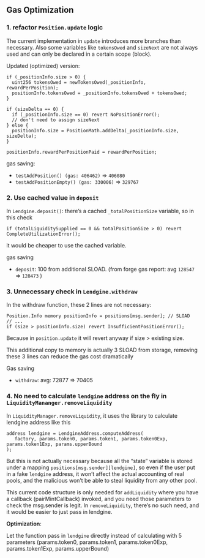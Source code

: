 ## Gas Optimization

### 1. refactor `Position.update` logic

The current implementation in `update` introduces more branches than necessary. Also some variables like `tokensOwed` and `sizeNext` are not always used and can only be declared in a certain scope (block).

Updated (optimized) version:

```solidity
if (_positionInfo.size > 0) {
  uint256 tokensOwed = newTokensOwed(_positionInfo, rewardPerPosition);
  positionInfo.tokensOwed = _positionInfo.tokensOwed + tokensOwed;
}

if (sizeDelta == 0) {
  if (_positionInfo.size == 0) revert NoPositionError();
  // don't need to assign sizeNext
} else {
  positionInfo.size = PositionMath.addDelta(_positionInfo.size, sizeDelta);
}

positionInfo.rewardPerPositionPaid = rewardPerPosition;
```

gas saving: 

- `testAddPosition() (gas: 406462)` ⇒  `406080`
- `testAddPositionEmpty() (gas: 330006)` ⇒ `329767`

### 2. Use cached value in `deposit`

In `Lendgine.deposit()`: there’s a cached `_totalPositionSize` variable, so in this check 

```tsx
if (totalLiquiditySupplied == 0 && totalPositionSize > 0) revert CompleteUtilizationError(); 
```

it would be cheaper to use the cached variable.

gas saving

- `deposit`:  100 from additional SLOAD. (from forge gas report: avg `128547` ⇒ `128473` )

### 3. Unnecessary check in `Lendgine.withdraw`

In the withdraw function, these 2 lines are not necessary:

```tsx
Position.Info memory positionInfo = positions[msg.sender]; // SLOAD
// ...
if (size > positionInfo.size) revert InsufficientPositionError();
```

Because in `position.update` it will revert anyway if size > existing size.

This additional copy to memory is actually 3 SLOAD from storage, removing these 3 lines can reduce the gas cost dramatically

Gas saving

- `withdraw`: avg: 72877 ⇒ 70405

### 4. No need to calculate `lendgine` address on the fly in `LiquidityMananger.removeLiquidity`

In `LiquidityManager.removeLiquidity`, it uses the library to calculate lendgine address like this

```tsx
address lendgine = LendgineAddress.computeAddress(
   factory, params.token0, params.token1, params.token0Exp, params.token1Exp, params.upperBound
);
```

But this is not actually necessary because all the “state” variable is stored under a mapping `positions[msg.sender][lendgine]`, so even if the user put in a fake `lendgine` address, it won’t affect the actual accounting of real pools, and the malicious won’t be able to steal liquidity from any other pool.

This current code structure is only needed for `addLiquidity` where you have a callback (pairMintCallback) invoked, and you need those parameters to check the msg.sender is legit. In `removeLiquidity`, there’s no such need, and it would be easier to just pass in lendgine.

**Optimization**:

Let the function pass in `lendgine` directly instead of calculating with 5 parameters (params.token0, params.token1, params.token0Exp, params.token1Exp, params.upperBound)